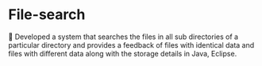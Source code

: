 File-search
===========
	Developed a system that searches the files in all sub directories of a particular directory and provides a feedback of 
files with identical data and files with different data along with the storage details in Java, Eclipse.

